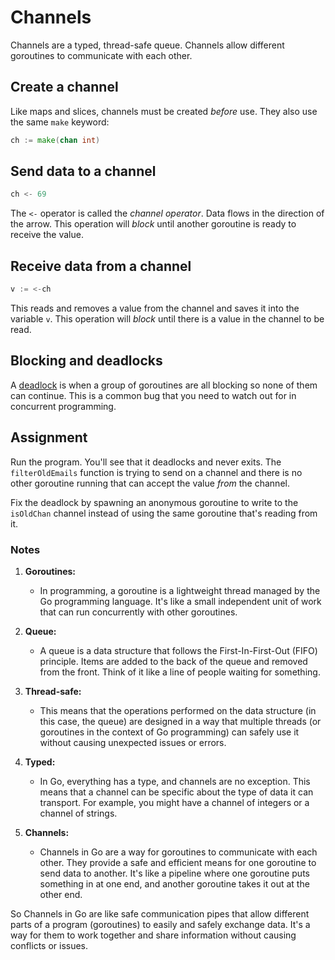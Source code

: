 # Channels

Channels are a typed, thread-safe queue. Channels allow different goroutines to communicate with each other.

## Create a channel

Like maps and slices, channels must be created _before_ use. They also use the same `make` keyword:

```go
ch := make(chan int)
```

## Send data to a channel

```go
ch <- 69
```

The `<-` operator is called the _channel operator_. Data flows in the direction of the arrow. This operation will _block_ until another goroutine is ready to receive the value.

## Receive data from a channel

```go
v := <-ch
```

This reads and removes a value from the channel and saves it into the variable `v`. This operation will _block_ until there is a value in the channel to be read.

## Blocking and deadlocks

A [deadlock](https://yourbasic.org/golang/detect-deadlock/#:~:text=yourbasic.org%2Fgolang,look%20at%20this%20simple%20example.) is when a group of goroutines are all blocking so none of them can continue. This is a common bug that you need to watch out for in concurrent programming.

## Assignment

Run the program. You'll see that it deadlocks and never exits. The `filterOldEmails` function is trying to send on a channel and there is no other goroutine running that can accept the value _from_ the channel.

Fix the deadlock by spawning an anonymous goroutine to write to the `isOldChan` channel instead of using the same goroutine that's reading from it.

### Notes

1. **Goroutines:**

   - In programming, a goroutine is a lightweight thread managed by the Go programming language. It's like a small independent unit of work that can run concurrently with other goroutines.

2. **Queue:**

   - A queue is a data structure that follows the First-In-First-Out (FIFO) principle. Items are added to the back of the queue and removed from the front. Think of it like a line of people waiting for something.

3. **Thread-safe:**

   - This means that the operations performed on the data structure (in this case, the queue) are designed in a way that multiple threads (or goroutines in the context of Go programming) can safely use it without causing unexpected issues or errors.

4. **Typed:**

   - In Go, everything has a type, and channels are no exception. This means that a channel can be specific about the type of data it can transport. For example, you might have a channel of integers or a channel of strings.

5. **Channels:**
   - Channels in Go are a way for goroutines to communicate with each other. They provide a safe and efficient means for one goroutine to send data to another. It's like a pipeline where one goroutine puts something in at one end, and another goroutine takes it out at the other end.

So Channels in Go are like safe communication pipes that allow different parts of a program (goroutines) to easily and safely exchange data. It's a way for them to work together and share information without causing conflicts or issues.
